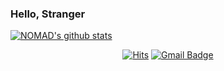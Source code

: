 ### Hello, Stranger

[![NOMAD's github stats](https://github-readme-stats.vercel.app/api?username=restinbeat)](https://github.com/restinbeat/restinbeat)

<div align=center>

[![Hits](https://hits.seeyoufarm.com/api/count/incr/badge.svg?url=https%3A%2F%2Fgithub.com%2Frestinbeat&count_bg=%2379C83D&title_bg=%23555555&icon=apple.svg&icon_color=%23E7E7E7&title=hits&edge_flat=false)](https://hits.seeyoufarm.com)
[![Gmail Badge](https://img.shields.io/badge/Gmail-d14836?style=flat-square&logo=Gmail&logoColor=white&link=mailto:mindb0xxxx@gmail.com)](mailto:mindb0xxxx@gmail.com)
</div>
<!---
restinbeat/restinbeat is a ✨ special ✨ repository because its `README.md` (this file) appears on your GitHub profile.
You can click the Preview link to take a look at your changes.
--->